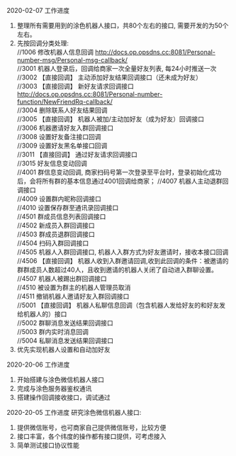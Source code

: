 2020-02-07 工作进度  
1. 整理所有需要用到的涂色机器人接口，共80个左右的接口, 需要开发的为50个左右。  
2. 先按回调分类处理:  
//1006  修改机器人信息回调  http://docs.op.opsdns.cc:8081/Personal-number-msg/Personal-msg-callback/  
//3001  机器人登录后，回调给商家一次全量好友列表, 每24小时推送一次  
//3002  【直接回调】 主动添加好友结果回调接口（还未成为好友）  
//3003  【直接回调】 新好友请求回调接口  http://docs.op.opsdns.cc:8081/Personal-number-function/NewFriendRq-callback/  
//3004   删除联系人好友结果回调   
//3005  【直接回调】 机器人被加/主动加好友（成为好友）回调接口  
//3006  机器邀请好友入群回调接口  
//3008   设置好友备注接口回调  
//3009   设置好友黑名单接口回调  
//3011  【直接回调】 通过好友请求回调接口  
//3015   好友信息变动回调  
//4001  群信息变动回调, 商家扫码号第一次登录至平台时，登录初始化成功后，会将所有群的基本信息通过4001回调给商家；
//4007   机器人主动退群回调接口  
//4009  设置群内昵称回调接口  
//4010   设置保存群至通讯录回调接口  
//4501  群成员信息列表回调接口  
//4502  新成员入群回调接口  
//4503  群成员退群回调接口  
//4504  扫码入群回调接口  
//4505   机器人入群回调接口, 机器人入群方式为好友邀请时，接收本接口回调  
//4506  【直接回调】 机器人收到入群邀请回调,收到此回调的条件：被邀请的群群成员人数超过40人，且收到邀请的机器人关闭了自动进入群聊设置。
//4507  机器人被踢出群回调接口  
//4510  被设置为群主的机器人管理员取消  
//4511  撤销机器人邀请好友入群回调接口  
//5001  【直接回调】 机器人私聊信息回调（包含机器人发给好友的和好友发给机器人的）接口  
//5002  群聊消息发送结果回调接口  
//5003  群内实时消息回调  
//5004  私聊消息发送结果回调接口
3. 优先实现机器人设置和自动加好友

2020-20-06 工作进度
1. 开始搭建与涂色微信机器人接口
2. 完成与涂色服务器鉴权通讯
3. 搭建操作回调接收接口，调试通过

2020-20-05 工作进度
研究涂色微信机器人接口:
1. 提供微信账号，也可商家自己提供微信账号，比较方便
2. 接口丰富，各个纬度的操作都有接口提供，可考虑接入
3. 简单测试接口协议性能